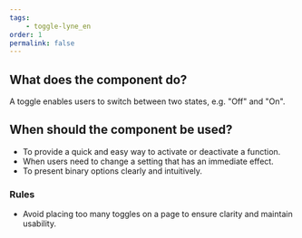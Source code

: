 ```yaml
---
tags: 
    - toggle-lyne_en
order: 1
permalink: false
---
```


## What does the component do?
A toggle enables users to switch between two states, e.g. "Off" and "On".

## When should the component be used?
* To provide a quick and easy way to activate or deactivate a function.
* When users need to change a setting that has an immediate effect.
* To present binary options clearly and intuitively.

### Rules
* Avoid placing too many toggles on a page to ensure clarity and maintain usability.